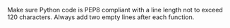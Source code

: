 Make sure Python code is PEP8 compliant with a line length not to exceed 120 characters.
Always add two empty lines after each function.
